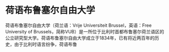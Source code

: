 # 荷语布鲁塞尔自由大学

荷语布鲁塞尔自由大学（荷兰语：Vrije Universiteit Brussel，英语：Free University of Brussels，简称VUB）是一所位于比利时首都布鲁塞尔荷兰语区的公立研究型大学。荷语布鲁塞尔自由大学成立于1834年，已有将近两百年的历史，由于比利时语言纷争，荷语布鲁